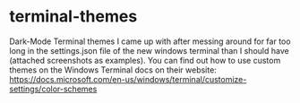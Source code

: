 # terminal-themes
Dark-Mode Terminal themes I came up with after messing around for far too long in the settings.json file 
of the new windows terminal than I should have (attached screenshots as examples). 
You can find out how to use custom themes on the Windows Terminal docs on their website:
https://docs.microsoft.com/en-us/windows/terminal/customize-settings/color-schemes
